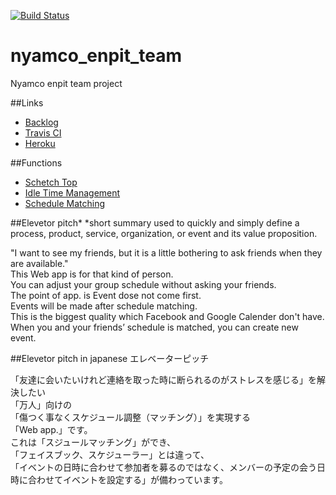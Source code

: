 [![Build Status](https://travis-ci.org/aiit2016/nyamco_enpit_team.svg?branch=master)](https://travis-ci.org/aiit2016/nyamco_enpit_team)

# nyamco_enpit_team
Nyamco enpit team project

##Links
- [Backlog](https://trello.com/b/8wf5MqEp/aiit-enpit-2016-nyamco)
- [Travis CI](https://travis-ci.org/aiit2016/nyamco_enpit_team)
- [Heroku](https://murmuring-citadel-48994.herokuapp.com/)

##Functions
- [Schetch Top](https://murmuring-citadel-48994.herokuapp.com/)
- [Idle Time Management](https://murmuring-citadel-48994.herokuapp.com/idle_times)
- [Schedule Matching](https://murmuring-citadel-48994.herokuapp.com/schedule_matching)

##Elevetor pitch*
 *short summary used to quickly and simply define a process, product, service, organization, or event and its value proposition.
 
"I want to see my friends, but it is a little bothering to ask friends when they are available."  
This Web app is for that kind of person.  
You can adjust your group schedule without asking your friends.  
The point of app. is Event dose not come first.  
Events will be made after schedule matching.  
This is the biggest quality which Facebook and Google Calender don't have.  
When you and your friends’ schedule is matched, you can create new event.  

##Elevetor pitch in japanese
エレベーターピッチ 　　

「友達に会いたいけれど連絡を取った時に断られるのがストレスを感じる」を解決したい  
「万人」向けの   
「傷つく事なくスケジュール調整（マッチング）」を実現する  
「Web app.」です。  
これは「スジュールマッチング」ができ、  
「フェイスブック、スケジューラー」とは違って、  
「イベントの日時に合わせて参加者を募るのではなく、メンバーの予定の会う日時に合わせてイベントを設定する」が備わっています。  

